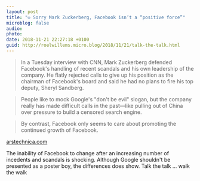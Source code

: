 ```yaml
---
layout: post
title: "∞ Sorry Mark Zuckerberg, Facebook isn’t a “positive force”"
microblog: false
audio: 
photo: 
date: 2018-11-21 22:27:18 +0100
guid: http://roelwillems.micro.blog/2018/11/21/talk-the-talk.html
---
```

> In a Tuesday interview with CNN, Mark Zuckerberg defended Facebook's handling of recent scandals and his own leadership of the company. He flatly rejected calls to give up his position as the chairman of Facebook's board and said he had no plans to fire his top deputy, Sheryl Sandberg.

<!-- -->
> People like to mock Google's "don't be evil" slogan, but the company really has made difficult calls in the past—like pulling out of China over pressure to build a censored search engine.

<!-- -->
> By contrast, Facebook only seems to care about promoting the continued growth of Facebook.

[arstechnica.com](https://arstechnica.com/tech-policy/2018/11/sorry-mark-zuckerberg-facebook-isnt-a-positive-force/)

The inability of Facebook to change after an increasing number of incedents and scandals is shocking. Although Google shouldn't be presented as a poster boy, the differences does show. Talk the talk ... walk the walk
